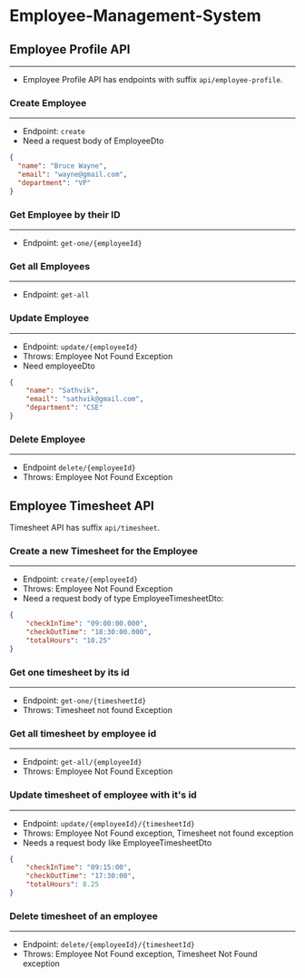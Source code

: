 # Employee-Management-System

## Employee Profile API
***
* Employee Profile API has endpoints with suffix `api/employee-profile`.

### Create Employee
***
* Endpoint: `create`
* Need a request body of EmployeeDto
```json
{
  "name": "Bruce Wayne",
  "email": "wayne@gmail.com",
  "department": "VP"
}
```
### Get Employee by their ID
***
* Endpoint: `get-one/{employeeId}`

### Get all Employees
***
* Endpoint: `get-all`

### Update Employee
***
* Endpoint: `update/{employeeId}`
* Throws: Employee Not Found Exception
* Need employeeDto
```json
{
    "name": "Sathvik",
    "email": "sathvik@gmail.com",
    "department": "CSE"
}
```

### Delete Employee
***
* Endpoint `delete/{employeeId}`
* Throws: Employee Not Found Exception

## Employee Timesheet API
Timesheet API has suffix `api/timesheet`.
### Create a new Timesheet for the Employee
***
* Endpoint: `create/{employeeId}`
* Throws: Employee Not Found Exception
* Need a request body of type EmployeeTimesheetDto:
```json
{
    "checkInTime": "09:00:00.000",
    "checkOutTime": "18:30:00.000",
    "totalHours": "10.25"
}
```

### Get one timesheet by its id
***
* Endpoint: `get-one/{timesheetId}`
* Throws: Timesheet not found Exception

### Get all timesheet by employee id
***
* Endpoint: `get-all/{employeeId}`
* Throws: Employee Not Found Exception

### Update timesheet of employee with it's id
***
* Endpoint: `update/{employeeId}/{timesheetId}`
* Throws: Employee Not Found exception, Timesheet not found exception
* Needs a request body like EmployeeTimesheetDto
```json
{
    "checkInTime": "09:15:00",
    "checkOutTime": "17:30:00",
    "totalHours": 8.25
}
```

### Delete timesheet of an employee
***
* Endpoint: `delete/{employeeId}/{timesheetId}`
* Throws: Employee Not Found exception, Timesheet Not Found exception
